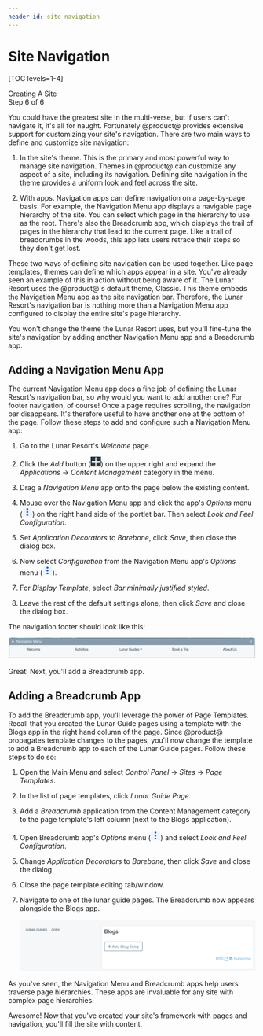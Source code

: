 ```yaml
---
header-id: site-navigation
---
```


# Site Navigation

[TOC levels=1-4]

<div class="learn-path-step">
    <p>Creating A Site<br>Step 6 of 6</p>
</div>

You could have the greatest site in the multi-verse, but if users can't navigate
it, it's all for naught. Fortunately @product@ provides extensive support for
customizing your site's navigation. There are two main ways to define and
customize site navigation: 

1.  In the site's theme. This is the primary and most powerful way to manage
    site navigation. Themes in @product@ can customize any aspect of a site,
    including its navigation. Defining site navigation in the theme provides
    a uniform look and feel across the site. 

2.  With apps. Navigation apps can define navigation on a page-by-page basis.
    For example, the Navigation Menu app displays a navigable page hierarchy of
    the site. You can select which page in the hierarchy to use as the root.
    There's also the Breadcrumb app, which displays the trail of pages in the
    hierarchy that lead to the current page. Like a trail of breadcrumbs in the
    woods, this app lets users retrace their steps so they don't get lost. 

These two ways of defining site navigation can be used together. Like page 
templates, themes can define which apps appear in a site. You've already seen an 
example of this in action without being aware of it. The Lunar Resort uses the
@product@'s default theme, Classic. This theme embeds the Navigation Menu app as
the site navigation bar. Therefore, the Lunar Resort's navigation bar is nothing
more than a Navigation Menu app configured to display the entire site's page
hierarchy. 

You won't change the theme the Lunar Resort uses, but you'll fine-tune the 
site's navigation by adding another Navigation Menu app and a Breadcrumb app. 

## Adding a Navigation Menu App

The current Navigation Menu app does a fine job of defining the Lunar Resort's 
navigation bar, so why would you want to add another one? For footer navigation,
of course! Once a page requires scrolling, the navigation bar disappears. It's
therefore useful to have another one at the bottom of the page. Follow these
steps to add and configure such a Navigation Menu app: 

1.  Go to the Lunar Resort's *Welcome* page. 

2.  Click the *Add* button 
    (![Add](../../../images/icon-add-app.png)) on the upper right and expand the 
    *Applications* &rarr; *Content Management* category in the menu. 

3.  Drag a *Navigation Menu* app onto the page below the existing content. 

4.  Mouse over the Navigation Menu app and click the app's *Options* menu 
    (![Options](../../../images/icon-app-options.png)) on the right hand side of 
    the portlet bar. Then select *Look and Feel Configuration*.

5.  Set *Application Decorators* to *Barebone*, click *Save*, then close the 
    dialog box. 

6.  Now select *Configuration* from the Navigation Menu app's *Options* menu 
    (![Options](../../../images/icon-app-options.png)). 

7.  For *Display Template*, select *Bar minimally justified styled*. 

8.  Leave the rest of the default settings alone, then click *Save* and close 
    the dialog box. 

The navigation footer should look like this: 

![Figure 1: The Welcome page now has a navigation footer.](../../../images/001-nav-footer.png)

Great! Next, you'll add a Breadcrumb app. 

## Adding a Breadcrumb App

To add the Breadcrumb app, you'll leverage the power of Page Templates. Recall
that you created the Lunar Guide pages using a template with the Blogs app in
the right hand column of the page. Since @product@ propagates template changes
to the pages, you'll now change the template to add a Breadcrumb app to each of
the Lunar Guide pages. Follow these steps to do so: 

1.  Open the Main Menu and select *Control Panel* &rarr; *Sites* &rarr; *Page
    Templates*. 

2.  In the list of page templates, click *Lunar Guide Page*. 

3.  Add a *Breadcrumb* application from the Content Management category to the
    page template's left column (next to the Blogs application). 

4.  Open Breadcrumb app's *Options* menu 
    (![Options](../../../images/icon-app-options.png)) and select *Look and Feel 
    Configuration*. 

5.  Change *Application Decorators* to *Barebone*, then click *Save* and close 
    the dialog. 

6.  Close the page template editing tab/window. 

7.  Navigate to one of the lunar guide pages. The Breadcrumb now appears 
    alongside the Blogs app. 

    ![Figure 2: After adding the Breadcrumb app to the page template, the app appears on each lunar guide page, to the left of the Blogs app.](../../../images/001-breadcrumb-jim.png)

As you've seen, the Navigation Menu and Breadcrumb apps help users traverse page 
hierarchies. These apps are invaluable for any site with complex page 
hierarchies. 

Awesome! Now that you've created your site's framework with pages and
navigation, you'll fill the site with content. 
